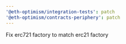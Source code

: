 ```yaml
---
'@eth-optimism/integration-tests': patch
'@eth-optimism/contracts-periphery': patch
---
```


Fix erc721 factory to match erc21 factory
